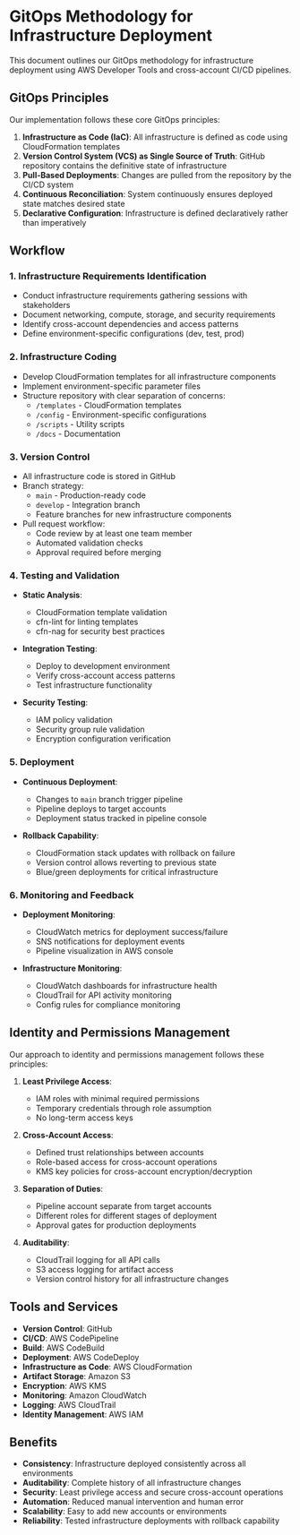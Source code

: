 # GitOps Methodology for Infrastructure Deployment

This document outlines our GitOps methodology for infrastructure deployment using AWS Developer Tools and cross-account CI/CD pipelines.

## GitOps Principles

Our implementation follows these core GitOps principles:

1. **Infrastructure as Code (IaC)**: All infrastructure is defined as code using CloudFormation templates
2. **Version Control System (VCS) as Single Source of Truth**: GitHub repository contains the definitive state of infrastructure
3. **Pull-Based Deployments**: Changes are pulled from the repository by the CI/CD system
4. **Continuous Reconciliation**: System continuously ensures deployed state matches desired state
5. **Declarative Configuration**: Infrastructure is defined declaratively rather than imperatively

## Workflow

### 1. Infrastructure Requirements Identification

- Conduct infrastructure requirements gathering sessions with stakeholders
- Document networking, compute, storage, and security requirements
- Identify cross-account dependencies and access patterns
- Define environment-specific configurations (dev, test, prod)

### 2. Infrastructure Coding

- Develop CloudFormation templates for all infrastructure components
- Implement environment-specific parameter files
- Structure repository with clear separation of concerns:
  - `/templates` - CloudFormation templates
  - `/config` - Environment-specific configurations
  - `/scripts` - Utility scripts
  - `/docs` - Documentation

### 3. Version Control

- All infrastructure code is stored in GitHub
- Branch strategy:
  - `main` - Production-ready code
  - `develop` - Integration branch
  - Feature branches for new infrastructure components
- Pull request workflow:
  - Code review by at least one team member
  - Automated validation checks
  - Approval required before merging

### 4. Testing and Validation

- **Static Analysis**:
  - CloudFormation template validation
  - cfn-lint for linting templates
  - cfn-nag for security best practices

- **Integration Testing**:
  - Deploy to development environment
  - Verify cross-account access patterns
  - Test infrastructure functionality

- **Security Testing**:
  - IAM policy validation
  - Security group rule validation
  - Encryption configuration verification

### 5. Deployment

- **Continuous Deployment**:
  - Changes to `main` branch trigger pipeline
  - Pipeline deploys to target accounts
  - Deployment status tracked in pipeline console

- **Rollback Capability**:
  - CloudFormation stack updates with rollback on failure
  - Version control allows reverting to previous state
  - Blue/green deployments for critical infrastructure

### 6. Monitoring and Feedback

- **Deployment Monitoring**:
  - CloudWatch metrics for deployment success/failure
  - SNS notifications for deployment events
  - Pipeline visualization in AWS console

- **Infrastructure Monitoring**:
  - CloudWatch dashboards for infrastructure health
  - CloudTrail for API activity monitoring
  - Config rules for compliance monitoring

## Identity and Permissions Management

Our approach to identity and permissions management follows these principles:

1. **Least Privilege Access**:
   - IAM roles with minimal required permissions
   - Temporary credentials through role assumption
   - No long-term access keys

2. **Cross-Account Access**:
   - Defined trust relationships between accounts
   - Role-based access for cross-account operations
   - KMS key policies for cross-account encryption/decryption

3. **Separation of Duties**:
   - Pipeline account separate from target accounts
   - Different roles for different stages of deployment
   - Approval gates for production deployments

4. **Auditability**:
   - CloudTrail logging for all API calls
   - S3 access logging for artifact access
   - Version control history for all infrastructure changes

## Tools and Services

- **Version Control**: GitHub
- **CI/CD**: AWS CodePipeline
- **Build**: AWS CodeBuild
- **Deployment**: AWS CodeDeploy
- **Infrastructure as Code**: AWS CloudFormation
- **Artifact Storage**: Amazon S3
- **Encryption**: AWS KMS
- **Monitoring**: Amazon CloudWatch
- **Logging**: AWS CloudTrail
- **Identity Management**: AWS IAM

## Benefits

- **Consistency**: Infrastructure deployed consistently across all environments
- **Auditability**: Complete history of all infrastructure changes
- **Security**: Least privilege access and secure cross-account operations
- **Automation**: Reduced manual intervention and human error
- **Scalability**: Easy to add new accounts or environments
- **Reliability**: Tested infrastructure deployments with rollback capability